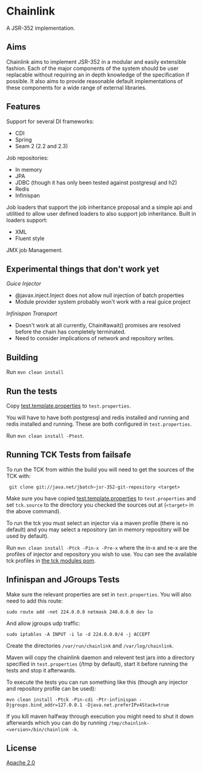 # Chainlink

A JSR-352 implementation.

## Aims

Chainlink aims to implement JSR-352 in a modular and easily extensible
fashion. Each of the major components of the system should be user
replacable without requiring an in depth knowledge of the specification
if possible. It also aims to provide reasonable default implementations
of these components for a wide range of external libraries.

## Features

Support for several DI frameworks:
- CDI
- Spring
- Seam 2 (2.2 and 2.3)

Job repositories:
- In memory
- JPA
- JDBC (though it has only been tested against postgresql and h2)
- Redis
- Infinispan

Job loaders that support the job inheritance proposal and a simple api
and utilitied to allow user defined loaders to also support job
inheritance. Built in loaders support:
- XML
- Fluent style

JMX job Management.

## Experimental things that don't work yet

_Guice Injector_

- @javax.inject.Inject does not allow null injection of batch properties
- Module provider system probably won't work with a real guice project

_Infinispan Transport_

- Doesn't work at all currently, Chain#await() promises are resolved
  before the chain has completely terminated.
- Need to consider implications of network and repository writes.

## Building

Run `mvn clean install`

## Run the tests

Copy [test.template.properties](test.template.properties) to `test.properties`. 

You will have to have both postgresql and redis installed and running
and redis installed and running. These are both configured in
`test.properties`.

Run `mvn clean install -Ptest`.

## Running TCK Tests from failsafe

To run the TCK from within the build you will need to get the sources
of the TCK with:

` git clone git://java.net/jbatch~jsr-352-git-repository <target>`

Make sure you have copied [test.template.properties](test.template.properties)
to `test.properties` and set `tck.source` to the directory you checked
the sources out at (`<target>` in the above command).

To run the tck you must select an injector via a maven profile (there is
no default) and you may select a repository (an in memory repository
will be used by default).

Run `mvn clean install -Ptck -Pin-x -Pre-x` where the in-x and
re-x are the profiles of injector and repository you wish to use. You
can see the available tck profiles in [the tck modules pom](tck/pom.xml).

## Infinispan and JGroups Tests

Make sure the relevant properties are set in `test.properties`. You will
also need to add this route:

`sudo route add -net 224.0.0.0 netmask 240.0.0.0 dev lo`

And allow jgroups udp traffic:

`sudo iptables -A INPUT -i lo -d 224.0.0.0/4 -j ACCEPT`

Create the directories `/var/run/chainlink` and `/var/log/chainlink`.

Maven will copy the chainlink daemon and relevent test jars into a directory
specified in `test.properties` (/tmp by default), start it before running
the tests and stop it afterwards.

To execute the tests you can run something like this (though any
injector and repository profile can be used):

`mvn clean install -Ptck -Pin-cdi -Ptr-infinispan -Djgroups.bind_addr=127.0.0.1 -Djava.net.preferIPv4Stack=true`

If you kill maven halfway through execution you might need to shut it down
afterwards which you can do by running
`/tmp/chainlink-<version>/bin/chainlink -k`.

## License

[Apache 2.0](http://www.apache.org/licenses/LICENSE-2.0.html)
